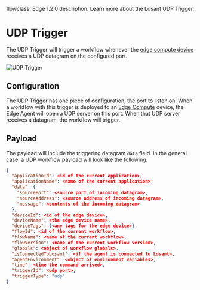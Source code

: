 flowclass: Edge 1.2.0
description: Learn more about the Losant UDP Trigger.

# UDP Trigger

The UDP Trigger will trigger a workflow whenever the [edge compute device](/devices/edge-compute/) receives a UDP datagram on the configured port.

![UDP Trigger](/images/workflows/triggers/udp-trigger.png "UDP Trigger")

## Configuration

The UDP Trigger has one piece of configuration, the port to listen on. When a workflow with this trigger is deployed to an [Edge Compute](/devices/edge-compute/) device, the Edge Agent will open a UDP server on this port. When that UDP server receives a datagram, the workflow will trigger.

## Payload

The payload will include the triggering datagram `data` field. In the general case, a UDP workflow payload will look like the following:

```json
{
  "applicationId": <id of the current application>,
  "applicationName": <name of the current application>,
  "data": {
    "sourcePort": <source port of incoming datagram>,
    "sourceAddress": <source address of incoming datagram>,
    "message": <contents of the incoming datagram>
  },
  "deviceId": <id of the edge device>,
  "deviceName": <the edge device name>,
  "deviceTags": {<any tags for the edge device>},
  "flowId": <id of the current workflow>,
  "flowName": <name of the current workflow>,
  "flowVersion": <name of the current workflow version>,
  "globals": <object of workflow globals>,
  "isConnectedToLosant": <if the agent is connected to Losant>,
  "agentEnvironment": <object of environment variables>,
  "time": <time the command arrived>,
  "triggerId": <udp port>,
  "triggerType": "udp"
}
```

